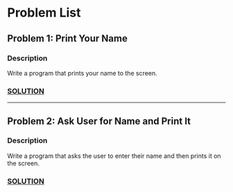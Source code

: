 # Problem List

## Problem 1: Print Your Name

### Description
Write a program that prints your name to the screen.

### [SOLUTION](./Problem__1__Solution.png)

---

## Problem 2: Ask User for Name and Print It

### Description
Write a program that asks the user to enter their name and then prints it on the screen.

### [SOLUTION](./Problem__2__Solution.png)
